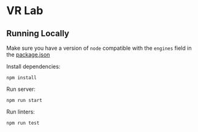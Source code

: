 # VR Lab

## Running Locally

Make sure you have a version of `node` compatible with the `engines` field in the [package.json](https://github.com/paavanb/webrtc-experiments/blob/master/package.json)

Install dependencies:
```
npm install
```

Run server:
```
npm run start
```

Run linters:
```
npm run test
```
